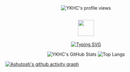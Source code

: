 <div align="center">
    <!-- GitHub个人资料访问计数器 -->
    <img src="https://komarev.com/ghpvc/?username=YKHC" alt="YKHC's profile views" />
    <!-- Giphy动态图 -->
    <h2><img src="https://media.giphy.com/media/mGcNjsfWAjY5AEZNw6/giphy.gif" width="50"></h2>
    <!-- Typing SVG -->
    <a href="https://blog.sunguoqi.com/">
      <img src="https://readme-typing-svg.demolab.com?font=Fira+Code&pause=1000&width=435&lines=println(%22Hello%2C%20World%22);YKHC &center=true&size=27" alt="Typing SVG" />
    </a>
</div>


<p align="center">
  <img src="https://github-readme-stats.vercel.app/api?username=yourusername&show_icons=true&theme=buefy&count_private=true&include_all_commits=true" alt="YKHC's GitHub Stats" />
  <img src="https://github-readme-stats.vercel.app/api/top-langs/?username=YKHC&hide=HTML" alt="Top Langs" />
</p>

[![Ashutosh's github activity graph](https://github-readme-activity-graph.vercel.app/graph?username=YKHC&theme=dracula)](https://github.com/ashutosh00710/github-readme-activity-graph)









